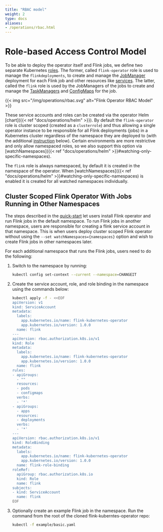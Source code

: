 ```yaml
---
title: "RBAC model"
weight: 2
type: docs
aliases:
- /operations/rbac.html
---
```

<!--
Licensed to the Apache Software Foundation (ASF) under one
or more contributor license agreements.  See the NOTICE file
distributed with this work for additional information
regarding copyright ownership.  The ASF licenses this file
to you under the Apache License, Version 2.0 (the
"License"); you may not use this file except in compliance
with the License.  You may obtain a copy of the License at

  http://www.apache.org/licenses/LICENSE-2.0

Unless required by applicable law or agreed to in writing,
software distributed under the License is distributed on an
"AS IS" BASIS, WITHOUT WARRANTIES OR CONDITIONS OF ANY
KIND, either express or implied.  See the License for the
specific language governing permissions and limitations
under the License.
-->

# Role-based Access Control Model

To be able to deploy the operator itself and Flink jobs, we define two separate Kubernetes
[roles](https://kubernetes.io/docs/reference/access-authn-authz/rbac/#role-and-clusterrole).
The former, called `flink-operator` role is used to manage the `flinkdeployments`, to create and manage the
[JobManager](https://nightlies.apache.org/flink/flink-docs-stable/docs/concepts/flink-architecture/#jobmanager) deployment
for each Flink job and other resources like [services](https://kubernetes.io/docs/concepts/services-networking/service/).
The latter, called the `flink` role is used by the JobManagers of the jobs to create and manage the
[TaskManagers](https://nightlies.apache.org/flink/flink-docs-stable/docs/concepts/flink-architecture/#taskmanagers) and
[ConfigMaps](https://kubernetes.io/docs/concepts/configuration/configmap/) for the job.

{{< img src="/img/operations/rbac.svg" alt="Flink Operator RBAC Model" >}}

These service accounts and roles can be created via the operator Helm [chart]({{< ref "docs/operations/helm" >}}).
By default the `flink-operator` role is cluster scoped (created as a `clusterrole`) and thus allowing a single operator
instance to be responsible for all Flink deployments (jobs) in a Kubernetes cluster regardless of the namespace they are
deployed to (with the additional [instruction](https://nightlies.apache.org/flink/flink-kubernetes-operator-docs-release-0.1/docs/operations/rbac/#cluster-scoped-flink-operator-with-jobs-running-in-other-namespaces) below). Certain environments are more restrictive and only allow namespaced roles, so we also support this option
via [watchNamespaces]({{< ref "docs/operations/helm" >}}#watching-only-specific-namespaces).

The `flink` role is always namespaced, by default it is created in the namespace of the operator. When
[watchNamespaces]({{< ref "docs/operations/helm" >}}#watching-only-specific-namespaces) is enabled it is created for all
watched namespaces individually.

## Cluster Scoped Flink Operator With Jobs Running in Other Namespaces
The steps described in the [quick-start](https://nightlies.apache.org/flink/flink-kubernetes-operator-docs-release-0.1/docs/try-flink-kubernetes-operator/quick-start/#deploying-the-operator) let users install Flink operator and run Flink jobs in the default namespace. To run Flink jobs in another namespace, users are responsible for creating a flink service account in that namespace. This is when users deploy cluster scoped Flink operator without using the `--set watchNamespaces={namespaces}` option and wish to create Flink jobs in other namespaces later.

For each additional namespace that runs the Flink jobs, users need to do the following:
1. Switch to the namespace by running:
    ```sh
    kubectl config set-context --current --namespace=CHANGEIT
    ```
2. Create the service account, role, and role binding in the namespace using the commands below:
    ``` sh
    kubectl apply -f - <<EOF
    apiVersion: v1
    kind: ServiceAccount
    metadata:
      labels:
        app.kubernetes.io/name: flink-kubernetes-operator
        app.kubernetes.io/version: 1.0.0
      name: flink
    ---
    apiVersion: rbac.authorization.k8s.io/v1
    kind: Role
    metadata:
      labels:
        app.kubernetes.io/name: flink-kubernetes-operator
        app.kubernetes.io/version: 1.0.0
      name: flink
    rules:
    - apiGroups:
      - ""
      resources:
      - pods
      - configmaps
      verbs:
      - '*'
    - apiGroups:
      - apps
      resources:
      - deployments
      verbs:
      - '*'
    ---
    apiVersion: rbac.authorization.k8s.io/v1
    kind: RoleBinding
    metadata:
      labels:
        app.kubernetes.io/name: flink-kubernetes-operator
        app.kubernetes.io/version: 1.0.0
      name: flink-role-binding
    roleRef:
      apiGroup: rbac.authorization.k8s.io
      kind: Role
      name: flink
    subjects:
    - kind: ServiceAccount
      name: flink
    EOF
    ```
3. Optionally create an example Flink job in the namespace. Run the command from the root of the cloned flink-kuberntes-operator repo:
    ```sh
    kubectl -f example/basic.yaml
    ```
